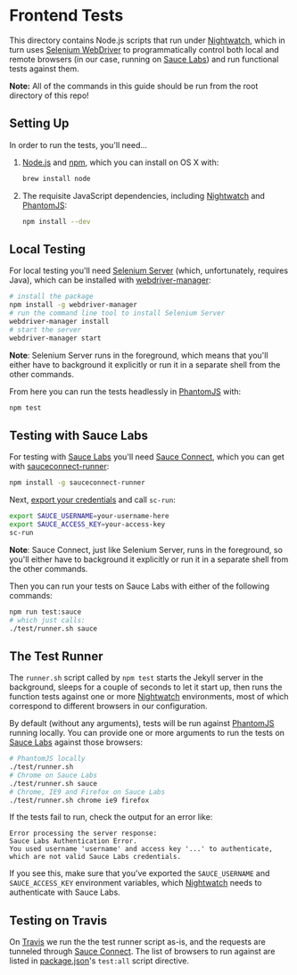 # Frontend Tests

This directory contains Node.js scripts that run under [Nightwatch],
which in turn uses [Selenium WebDriver] to programmatically control
both local and remote browsers (in our case, running on [Sauce
Labs]) and run functional tests against them.

**Note:** All of the commands in this guide should be run from the
root directory of this repo!

## Setting Up

In order to run the tests, you'll need...

1. [Node.js] and [npm], which you can install on OS X with:

    ```sh
    brew install node
    ```

1. The requisite JavaScript dependencies, including [Nightwatch] and
   [PhantomJS]:

    ```sh
    npm install --dev
    ```

## Local Testing

For local testing you'll need [Selenium Server][Selenium Server]
(which, unfortunately, requires Java), which can be installed with
[webdriver-manager]:

```sh
# install the package
npm install -g webdriver-manager
# run the command line tool to install Selenium Server
webdriver-manager install
# start the server
webdriver-manager start
```

**Note**: Selenium Server runs in the foreground, which means that
you'll either have to background it explicitly or run it in a
separate shell from the other commands.

From here you can run the tests headlessly in [PhantomJS] with:

```sh
npm test
```


## Testing with Sauce Labs

For testing with [Sauce Labs] you'll need [Sauce Connect], which you
can get with [sauceconnect-runner]:

```sh
npm install -g sauceconnect-runner
```

Next, [export your credentials](https://docs.saucelabs.com/tutorials/js-unit-testing/#exporting-credentials-on-mac-linux)
and call `sc-run`:

```sh
export SAUCE_USERNAME=your-username-here
export SAUCE_ACCESS_KEY=your-access-key
sc-run
```

**Note**: Sauce Connect, just like Selenium Server, runs in the
foreground, so you'll either have to background it explicitly or run
it in a separate shell from the other commands.

Then you can run your tests on Sauce Labs with either of the
following commands:

```sh
npm run test:sauce
# which just calls:
./test/runner.sh sauce
```


## The Test Runner

The `runner.sh` script called by `npm test` starts the Jekyll server
in the background, sleeps for a couple of seconds to let it start
up, then runs the function tests against one or more [Nightwatch]
environments, most of which correspond to different browsers in our
configuration.

By default (without any arguments), tests will be run against
[PhantomJS] running locally. You can provide one or more arguments
to run the tests on [Sauce Labs] against those browsers:

```sh
# PhantomJS locally
./test/runner.sh
# Chrome on Sauce Labs
./test/runner.sh sauce
# Chrome, IE9 and Firefox on Sauce Labs
./test/runner.sh chrome ie9 firefox
```

If the tests fail to run, check the output for an error like:

```
Error processing the server response: 
Sauce Labs Authentication Error.
You used username 'username' and access key '...' to authenticate,
which are not valid Sauce Labs credentials.
```

If you see this, make sure that you've exported the `SAUCE_USERNAME`
and `SAUCE_ACCESS_KEY` environment variables, which [Nightwatch]
needs to authenticate with Sauce Labs.

## Testing on Travis

On [Travis] we run the the test runner script as-is, and the
requests are tunneled through [Sauce Connect]. The list of browsers
to run against are listed in [package.json](package.json)'s
`test:all` script directive.

[Nightwatch]: http://nightwatchjs.org/
[Node.js]: https://nodejs.org/
[PhantomJS]: http://phantomjs.org/
[Sauce Connect]: https://docs.saucelabs.com/reference/sauce-connect/
[Sauce Labs]: https://saucelabs.com/
[Selenium Server]: http://www.seleniumhq.org/download/
[Selenium WebDriver]: http://www.seleniumhq.org/docs/03_webdriver.jsp
[npm]: https://www.npmjs.org/
[sauceconnect-runner]: https://github.com/shawnbot/sauceconnect-runner
[webdriver-manager]: https://www.npmjs.com/package/webdriver-manager
[Travis]: https://travis-ci.org/
